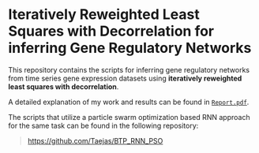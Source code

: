 # Iteratively Reweighted Least Squares with Decorrelation for inferring Gene Regulatory Networks

This repository contains the scripts for inferring gene regulatory networks from time series gene expression datasets using **iteratively reweighted least squares with decorrelation**.

A detailed explanation of my work and results can be found in [`Report.pdf`](Report.pdf).

The scripts that utilize a particle swarm optimization based RNN approach for the same task can be found in the following repository:
> https://github.com/Taejas/BTP_RNN_PSO
